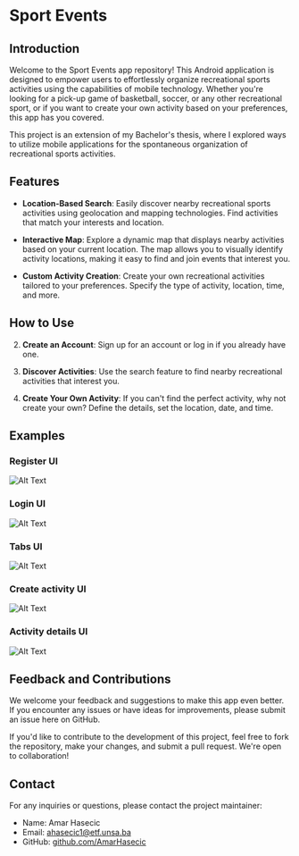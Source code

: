 # Sport Events

## Introduction

Welcome to the Sport Events app repository! This Android application is designed to empower users to effortlessly organize recreational sports activities using the capabilities of mobile technology. Whether you're looking for a pick-up game of basketball, soccer, or any other recreational sport, or if you want to create your own activity based on your preferences, this app has you covered.

This project is an extension of my Bachelor's thesis, where I explored ways to utilize mobile applications for the spontaneous organization of recreational sports activities.

## Features

- **Location-Based Search**: Easily discover nearby recreational sports activities using geolocation and mapping technologies. Find activities that match your interests and location.

- **Interactive Map**: Explore a dynamic map that displays nearby activities based on your current location. The map allows you to visually identify activity locations, making it easy to find and join events that interest you.

- **Custom Activity Creation**: Create your own recreational activities tailored to your preferences. Specify the type of activity, location, time, and more.
  


## How to Use

2. **Create an Account**: Sign up for an account or log in if you already have one.

3. **Discover Activities**: Use the search feature to find nearby recreational activities that interest you.

4. **Create Your Own Activity**: If you can't find the perfect activity, why not create your own? Define the details, set the location, date, and time.

## Examples

### Register UI

![Alt Text](https://drive.google.com/file/d/1BoXic59lQO3ij0Z1WSMdPpfpxaVmFFdl/view?usp=drive_link)

### Login UI

![Alt Text]([https://drive.google.com/file/d/your_file_id](https://drive.google.com/file/d/1yIm8rsnlxvaeSFjBMMI5nbMXiz3sHeA3/view?usp=drive_link)/preview)

### Tabs UI

![Alt Text](https://drive.google.com/file/d/193kx_2Z2jVt1sWeoKJtk23ZX3cKe3PeO/view?usp=sharing/preview)

### Create activity UI

![Alt Text](https://drive.google.com/file/d/1YbVxnOaHyM70OPy8vOISqQ8_8gftySwD/view?usp=drive_link/preview)

### Activity details UI

![Alt Text]([https://drive.google.com/file/d/your_file_id](https://drive.google.com/file/d/1H9kJyKe3TeRTGyXMqQ0fpHKazR98vmc_/view?usp=drive_link)/preview)

## Feedback and Contributions

We welcome your feedback and suggestions to make this app even better. If you encounter any issues or have ideas for improvements, please submit an issue here on GitHub.

If you'd like to contribute to the development of this project, feel free to fork the repository, make your changes, and submit a pull request. We're open to collaboration!


## Contact

For any inquiries or questions, please contact the project maintainer:

- Name: Amar Hasecic
- Email: [ahasecic1@etf.unsa.ba](mailto:ahasecic1@etf.unsa.ba)
- GitHub: [github.com/AmarHasecic](https://github.com/AmarHasecic)

